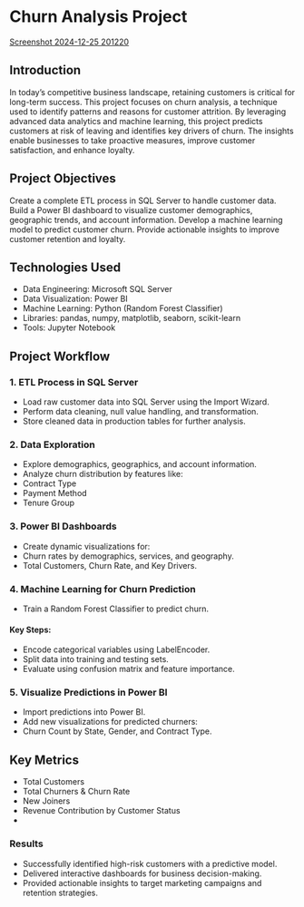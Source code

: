 # Churn Analysis Project
[Screenshot 2024-12-25 201220](https://github.com/user-attachments/assets/13c06b68-f4e9-4ba8-8982-f295f02c1c56)



## Introduction
In today’s competitive business landscape, retaining customers is critical for long-term success. This project focuses on churn analysis, a technique used to identify patterns and reasons for customer attrition. By leveraging advanced data analytics and machine learning, this project predicts customers at risk of leaving and identifies key drivers of churn. The insights enable businesses to take proactive measures, improve customer satisfaction, and enhance loyalty.

## Project Objectives
Create a complete ETL process in SQL Server to handle customer data.
Build a Power BI dashboard to visualize customer demographics, geographic trends, and account information.
Develop a machine learning model to predict customer churn.
Provide actionable insights to improve customer retention and loyalty.

## Technologies Used
- Data Engineering: Microsoft SQL Server
- Data Visualization: Power BI
- Machine Learning: Python (Random Forest Classifier)
- Libraries: pandas, numpy, matplotlib, seaborn, scikit-learn
- Tools: Jupyter Notebook

## Project Workflow
### 1. ETL Process in SQL Server
- Load raw customer data into SQL Server using the Import Wizard.
- Perform data cleaning, null value handling, and transformation.
- Store cleaned data in production tables for further analysis.

### 2. Data Exploration
- Explore demographics, geographics, and account information.
- Analyze churn distribution by features like:
- Contract Type
- Payment Method
- Tenure Group

### 3. Power BI Dashboards
- Create dynamic visualizations for:
- Churn rates by demographics, services, and geography.
- Total Customers, Churn Rate, and Key Drivers.

### 4. Machine Learning for Churn Prediction
- Train a Random Forest Classifier to predict churn.
#### Key Steps:
- Encode categorical variables using LabelEncoder.
- Split data into training and testing sets.
- Evaluate using confusion matrix and feature importance.

### 5. Visualize Predictions in Power BI
- Import predictions into Power BI.
- Add new visualizations for predicted churners:
- Churn Count by State, Gender, and Contract Type.

## Key Metrics
- Total Customers
- Total Churners & Churn Rate
- New Joiners
- Revenue Contribution by Customer Status
- 
### Results
- Successfully identified high-risk customers with a predictive model.
- Delivered interactive dashboards for business decision-making.
- Provided actionable insights to target marketing campaigns and retention strategies.
